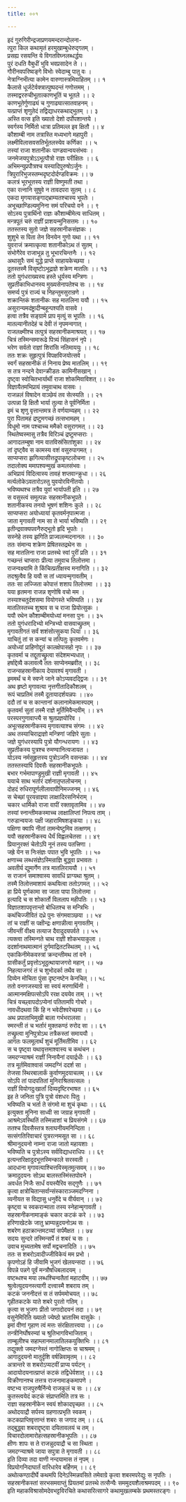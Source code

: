 ```yaml
---
title: ००१

---
```

इदं गुरुगिरीन्द्रजाप्रणयमन्दरान्दोलना-  
त्पुरा किल कथामृतं हरमुखाम्बुधेरुद्गतम् ।  
प्रसह्य रसयन्ति ये विगतविघ्नलब्धर्द्धयः  
पुरं दधति वैबुधीं भुवि भवप्रसादेन ते ।।  
गौरीनवपरिष्वङ्गे विभोः स्वेदाम्बु पातु वः ।  
नेत्राग्निभीत्या कामेन वारुणास्त्रमिवाहितम् ।। १  
कैलासे धूर्जटेर्वक्त्रात्पुष्पदन्तं गणोत्तमम् ।  
तस्माद्वररुचीभूतात्काणभूतिं च भूतले ।। २  
काणभूतेर्गुणाढ्यं च गुणाढ्यात्सातवाहनम् ।  
यत्प्राप्तं शृणुतेदं तद्विद्याधरकथाद्भुतम् ।। ३  
अस्ति वत्स इति ख्यातो देशो दर्पोपशान्तये ।  
स्वर्गस्य निर्मितो धात्रा प्रतिमल्ल इव क्षितौ ।। ४  
कौशाम्बी नाम तत्रास्ति मध्यभागे महापुरी ।  
लक्ष्मीविलासवसतिर्भूतलस्येव कर्णिका ।। ५  
तस्यां राजा शतानीकः पाण्डवान्वयसंभवः ।  
जनमेजयपुत्रोऽऽभूत्पौत्रो राज्ञः परीक्षितः ।। ६  
अभिमन्युप्रपौत्रश्च यस्यादिपुरुषोऽर्जुनः ।  
त्रिपुरारिभुजस्तम्भदृष्टदोर्दण्डविक्रमः ।। ७  
कलत्रं भूरभूत्तस्य राज्ञी विष्णुमती तथा ।  
एका रत्नानि सुषुवे न तावदपरा सुतम् ।। ८  
एकदा मृगयासङ्गाद्भ्राम्यतश्चास्य भूपतेः ।  
अभूच्छाण्डिल्यमुनिना समं परिचयो वने ।। ९  
सोऽस्य पुत्रार्थिनो राज्ञः कौशाम्बीमेत्य साधितम् ।  
मन्त्रपूतं चरुं राज्ञीं प्राशयन्मुनिसत्तमः ।। १०  
ततस्तस्य सुतो जज्ञे सहस्रानीकसंज्ञकः ।  
शुशुभे स पिता तेन विनयेन गुणो यथा ।। ११  
युवराजं क्रमात्कृत्वा शतानीकोऽथ तं सुतम् ।  
संभोगैरेव राजाभून्न तु भूभारचिन्तनैः ।। १२  
अथासुरैः समं युद्धे प्राप्ते साहायकेच्छया ।  
दूतस्तस्मै विसृष्टोऽभूद्राज्ञे शक्रेण मातलिः ।। १३  
ततो युगंधराख्यस्य हस्ते धूर्यस्य मन्त्रिणः ।  
सुप्रतीकाभिधानस्य मुख्यसेनापतेश्च सः ।। १४  
समर्प्य पुत्रं राज्यं च निहन्तुमसुरान्रणे ।  
शक्रान्तिकं शतानीकः सह मातलिना ययौ ।। १५  
असुरान्यमदंष्ट्रादीन्बहून्पश्यति वासवे ।  
हत्वा तत्रैव सङ्ग्रामे प्राप मृत्युं स भूपतिः ।। १६  
मातल्यानीतदेहं च देवी तं नृपमन्वगात् ।  
राजलक्ष्मीश्च तत्पुत्रं सहस्रानीकमाश्रयत् ।। १७  
चित्रं तस्मिन्समारूढे पित्र्यं सिंहासनं नृपे ।  
भरेण सर्वतो राज्ञां शिरांसि नतिमाययुः ।। १८  
ततः शक्रः सुहृत्पुत्रं विपक्षविजयोत्सवे ।  
स्वर्गं सहस्रानीकं तं निनाय प्रेष्य मातलिम् ।। १९  
स तत्र नन्दने देवान्क्रीडतः कामिनीसखान् ।  
दृष्ट्वा स्वोचितभार्यार्थी राजा शोकमिवाविशत् ।। २०  
विज्ञायैतमभिप्रायं तमुवाचाथ वासवः ।  
राजन्नलं विषादेन वाञ्छेयं तव सेत्स्यति ।। २१  
उत्पन्ना हि क्षितौ भार्या तुल्या ते पूर्वनिर्मिता ।  
इमं च शृणु वृत्तान्तमत्र ते वर्णयाम्यहम् ।। २२  
पुरा पितामहं द्रष्टुमगच्छं तत्सभामहम् ।  
विधूमो नाम पश्चाच्च ममैको वसुरागमत् ।। २३  
स्थितेष्वस्मासु तत्रैव विरिञ्चं द्रष्टुमप्सराः ।  
आगादलम्बुषा नाम वातविस्रंसितांशुका ।। २४  
तां दृष्ट्वैव स कामस्य वशं वसुरुपागमत् ।  
साप्यप्सरा झगित्यासीत्तद्रूपाकृष्टलोचना ।। २५  
तदालोक्य ममापश्यन्मुखं कमलसंभवः ।  
अभिप्रायं विदित्वास्य तावहं शप्तवान्क्रुधा ।। २६  
मर्त्यलोकेऽवतारोऽस्तु युवयोरविनीतयोः ।  
भविष्यथश्च तत्रैव युवां भार्यापती इति ।। २७  
स वसुस्त्वं समुत्पन्नः सहस्रानीकभूपते ।  
शतानीकस्य तनयो भूषणं शशिनः कुले ।। २८  
साप्यप्सरा अयोध्यायां कृतवर्मनृपात्मजा ।  
जाता मृगावती नाम सा ते भार्या भविष्यति ।। २९  
इतीन्द्रवाक्यपवनैरुद्भूतो हृदि भूपतेः ।  
सस्नेहे तस्य झगिति प्राज्वलन्मदनानलः ।। ३०  
ततः संमान्य शक्रेण प्रेषितस्तद्रथेन सः ।  
सह मातलिना राजा प्रतस्थे स्वां पुरीं प्रति ।। ३१  
गच्छन्तं चाप्सराः प्रीत्या तमुवाच तिलोत्तमा ।  
राजन्वक्ष्यामि ते किंचित्प्रतीक्षस्व मनागिति ।। ३२  
तदश्रुत्वैव हि ययौ स तां ध्यायन्मृगावतीम् ।  
ततः सा लज्जिता कोपात्तं शशाप तिलोत्तमा ।। ३३  
यया हृतमना राजन्न शृणोषि वचो मम ।  
तस्याश्चतुर्दशसमा वियोगस्ते भविष्यति ।। ३४  
मातलिस्तच्च शुश्राव स च राजा प्रियोत्सुकः ।  
ययौ रथेन कौशाम्बीमयोध्यां मनसा पुनः ।। ३५  
ततो युगंधरादिभ्यो मन्त्रिभ्यो वासवाच्छ्रुतम् ।  
मृगावतीगतं सर्वं शशंसोत्सुकया धिया ।। ३६  
याचितुं तां स कन्यां च तत्पितुः कृतवर्मणः ।  
अयोध्यां प्राहिणोद्दूतं कालक्षेपासहो नृपः ।। ३७  
कृतवर्मा च तद्दूताच्छ्रुत्वा संदेशमभ्यधात् ।  
हर्षाद्देव्यै कलावत्यै ततः साप्येनमब्रवीत् ।। ३८  
राजन्सहस्रानीकाय देयावश्यं मृगावती ।  
इममर्थं च मे स्वप्ने जाने कोऽप्यवदद्द्विजः ।। ३९  
अथ हृष्टो मृगावत्या नृत्तगीतादिकौशलम् ।  
रूपं चाप्रतिमं तस्मै दूतायादर्शयन्नपः ।।४०  
ददौ तां च स कान्तानां कलानामेकमास्पदम् ।  
कृतवर्मा सुतां तस्मै राज्ञे मूर्तिमिवैन्दवीम् ।। ४१  
परस्परगुणावाप्त्यै स श्रुतप्रज्ञयोरिव ।  
अभूत्सहस्रानीकस्य मृगावत्याश्च संगमः ।। ४२  
अथ तस्याचिराद्राज्ञो मन्त्रिणां जज्ञिरे सुताः ।  
जज्ञे युगंधरस्यापि पुत्रो यौगन्धरायणः ।। ४३  
सुप्रतीकस्य पुत्रश्च रुमण्वानित्यजायत ।  
योऽस्य नर्मसुहृत्तस्य पुत्रोऽजनि वसन्तकः ।। ४४  
ततस्तस्यापि दिवसैः सहस्रानीकभूपतेः ।  
बभार गर्भमापाण्डुमुखी राज्ञी मृगावती ।। ४५  
ययाचे साथ भर्तारं दर्शनातृप्तलोचनम् ।  
दोहदं रुधिरापूर्णलीलावापीनिमज्जनम् ।। ४६  
स चेच्छां पूरयन्राज्ञ्या लाक्षादिरसनिर्भराम् ।  
चकार धार्मिको राजा वापीं रक्तावृतामिव ।। ४७  
तस्यां स्नान्तीमकस्माच्च लाक्षालिप्तां निपत्य ताम् ।  
गरुडान्वयजः पक्षी जहारामिषशङ्कया ।। ४८  
पक्षिणा क्वापि नीतां तामन्वेष्टुमिव तत्क्षणम् ।  
ययौ सहस्रानीकस्य धैर्यं विह्वलचेतसा ।। ४९  
प्रियानुरक्तं चेतोऽपि नूनं तस्य पतत्त्रिणा ।  
जह्रे येन स निःसंज्ञः पपात भुवि भूपतिः ।। ५०  
क्षणाच्च लब्धसंज्ञेऽस्मिन्राज्ञि बुद्ध्वा प्रभावतः ।  
अवतीर्य द्युमार्गेण तत्र मातलिराययौ ।। ५१  
स राजानं समाश्वास्य सावधिं प्राग्यथा श्रुतम् ।  
तस्मै तिलोत्तमाशापं कथयित्वा ततोऽगमत् ।। ५२  
हा प्रिये पूर्णकामा सा जाता पापा तिलोत्तमा ।  
इत्यादि च स शोकार्तो विललाप महीपतिः ।। ५३  
विज्ञातशापवृत्तान्तो बोधितश्च स मन्त्रिभिः ।  
कथंचिज्जीवितं दध्रे पुनः संगमवाञ्छया ।। ५४  
तां च राज्ञीं स पक्षीन्द्रः क्षणान्नीत्वा मृगावतीम् ।  
जीवन्तीं वीक्ष्य तत्याज दैवादुदयपर्वते ।। ५५  
त्यक्त्वा तस्मिन्गते चाथ राज्ञी शोकभयाकुला ।  
ददर्शानाथमात्मानं दुर्गमाद्रितटस्थितम् ।। ५६  
एकाकिनीमेकवस्त्रां क्रन्दन्तीमथ तां वने ।  
ग्रासीकर्तुं प्रवृत्तोऽभूदुत्थायाजगरो महान् ।। ५७  
निहत्याजगरं तं च शुभोदर्का तथैव सा ।  
दिव्येन मोचिता पुंसा दृष्टनष्टेन केनचित् ।। ५८  
ततो वनगजस्याग्रे सा स्वयं मरणार्थिनी ।  
आत्मानमक्षिपत्सोऽपि ररक्ष दययेव ताम् ।। ५९  
चित्रं यच्छ्वापदोऽप्येनां पतितामपि गोचरे ।  
नावधीदथवा किं हि न भवेदीश्वरेच्छया ।। ६०  
अथ प्रपाताभिमुखी बाला गर्भभरालसा ।  
स्मरन्ती तं च भर्तारं मुक्तकण्ठं रुरोद सा ।। ६१  
तच्छ्रुत्वा मुनिपुत्रोऽथ तत्रैकस्तां समाययौ ।  
आगतः फलमूलार्थं शुचं मूर्तिमतीमिव ।। ६२  
स च पृष्ट्वा यथावृत्तमाश्वास्य च कथंचन ।  
जमदग्न्याश्रमं राज्ञीं निनायैनां दयार्द्रधीः ।। ६३  
तत्र मूर्तमिवाश्वासं जमदग्निं ददर्श सा ।  
तेजसा स्थिरबालार्कं कुर्वाणमुदयाचलम् ।। ६४  
सोऽपि तां पादपतितां मुनिराश्रितवत्सलः ।  
राज्ञीं वियोगदुःखार्तां दिव्यदृष्टिरभाषत ।। ६५  
इह ते जनिता पुत्रि पुत्रो वंशधरः पितुः ।  
भविष्यति च भर्ता ते संगमो मा शुचं कृथाः ।। ६६  
इत्युक्ता मुनिना साध्वी सा जग्राह मृगावती ।  
आश्रमेऽवस्थितिं तस्मिन्नाशां च प्रियसंगमे ।। ६७  
ततश्च दिवसैस्तत्र श्लाघनीयमनिन्दिता ।  
सत्संगतिरिवाचारं पुत्ररत्नमसूत सा ।। ६८  
श्रीमानुदयनो नाम्ना राजा जातो महायशाः ।  
भविष्यति च पुत्रोऽस्य सर्वविद्याधराधिपः ।। ६९  
इत्यन्तरिक्षादुदभूत्तस्मिन्काले सरस्वती ।  
आदधाना मृगावत्याश्चित्तविस्मृतमुत्सवम् ।। ७०  
क्रमादुदयनः सोऽथ बालस्तस्मिंस्तपोवने ।  
अवर्धत निजैः सार्धं वयस्यैरिव सद्गुणैः ।। ७१  
कृत्वा क्षत्रोचितान्सर्वान्संस्काराञ्जमदग्निना ।  
व्यनीयत स विद्यासु धनुर्वेदे च वीर्यवान् ।। ७२  
कृष्ट्वा च स्वकरान्माता तस्य स्नेहान्मृगावती ।  
सहस्रानीकनामाङ्कं चकार कटकं करे ।। ७३  
हरिणाखेटके जातु भ्राम्यन्नुदयनोऽथ सः ।  
शबरेण हठाक्रान्तमटव्यां सर्पमैक्षत ।। ७४  
सदयः सुन्दरे तस्मिन्सर्पे तं शबरं च सः ।  
उवाच मुच्यतामेष सर्पो मद्वचनादिति ।। ७५  
ततः स शबरोऽवादीज्जीविकेयं मम प्रभो ।  
कृपणोऽहं हि जीवामि भुजगं खेलयन्सदा ।। ७६  
विपन्ने पन्नगे पूर्वं मन्त्रौषधिबलादयम् ।  
वष्टब्धश्च मया लब्धश्चिन्वतैतां महाटवीम् ।। ७७  
श्रुत्वेत्युदयनस्त्यागी दत्त्वास्मै शबराय तम् ।  
कटकं जननीदत्तं स तं सर्पममोचयत् ।। ७८  
गृहीतकटके याते शबरे पुरतो गतिम् ।  
कृत्वा स भुजगः प्रीतो जगादोदयनं तदा ।। ७९  
वसुनेमिरिति ख्यातो ज्येष्ठो भ्रातास्मि वासुकेः ।  
इमां वीणां गृहाण त्वं मत्तः संरक्षितात्त्वया ।। ८०  
तन्त्रीनिर्घोषरम्यां च श्रुतिभागविभाजिताम् ।  
ताम्बूलीश्च सहाम्लानमालातिलकयुक्तिभिः ।। ८१  
तद्युक्तो जमदग्नेस्तं नागोत्क्षिप्तः स चाश्रमम् ।  
आगादुदयनो मातुर्दृशि वर्षन्निवामृतम् ।। ८२  
अत्रान्तरे स शबरोऽप्यटवीं प्राप्य पर्यटन् ।  
आदायोदयनात्प्राप्तं कटकं तद्विधेर्वशात् ।। ८३  
विक्रीणानश्च तत्तत्र राजनामाङ्कमापणे ।  
वष्टभ्य राजपुरुषैर्निन्ये राजकुलं च सः ।। ८४  
कुतस्त्वयेदं कटकं संप्राप्तमिति तत्र सः ।  
राज्ञा सहस्रानीकेन स्वयं शोकादपृच्छत ।। ८५  
अथोदयाद्रौ सर्पस्य ग्रहणात्प्रभृति स्वकम् ।  
कटकप्राप्तिवृत्तान्तं शबरः स जगाद तम् ।। ८६  
तद्बुद्ध्वा शबराद्दृष्ट्वा दयितावलयं च तम् ।  
विचारदोलामारोहत्सहस्रानीकभूपतिः ।। ८७  
क्षीणः शापः स ते राजन्नुदयाद्रौ च सा स्थिता ।  
जमदग्न्याश्रमे जाया सपुत्रा ते मृगावती ।। ८८  
इति दिव्या तदा वाणी नन्दयामास तं नृपम् ।  
विप्रयोगनिदाघार्तं वारिधारेव बर्हिणम् ।। ८९  
अथोत्कण्ठादीर्घे कथमपि दिनेऽस्मिन्नवसिते तमेवाग्रे कृत्वा शबरमपरेद्युः स नृपतिः ।  
सहस्रानीकस्तां सरभसमवाप्तुं प्रियतमां प्रतस्थे तत्सैन्यैः सममुदयशैलाश्रमपदम् ।। ९०  
इति महाकविश्रासोमदेवभट्टविरचिते कथासरित्सागरे कथामुखलम्बके प्रथमस्तरङ्गः ।